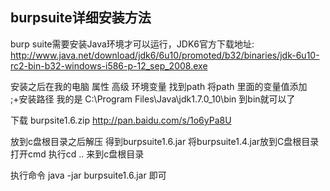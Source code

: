 ## burpsuite详细安装方法

burp suite需要安装Java环境才可以运行，JDK6官方下载地址:
http://www.java.net/download/jdk6/6u10/promoted/b32/binaries/jdk-6u10-rc2-bin-b32-windows-i586-p-12_sep_2008.exe

安装之后在我的电脑  属性  高级  环境变量  找到path  将path 里面的变量值添加 ;+安装路径
我的是 C:\Program Files\Java\jdk1.7.0_10\bin  到bin就可以了

下载 burpsite1.6.zip
http://pan.baidu.com/s/1o6yPa8U

放到c盘根目录之后解压  得到burpsuite1.6.jar
将burpsuite1.4.jar放到C盘根目录打开cmd
执行cd ..
来到c盘根目录

执行命令  java -jar  burpsuite1.6.jar  即可
  